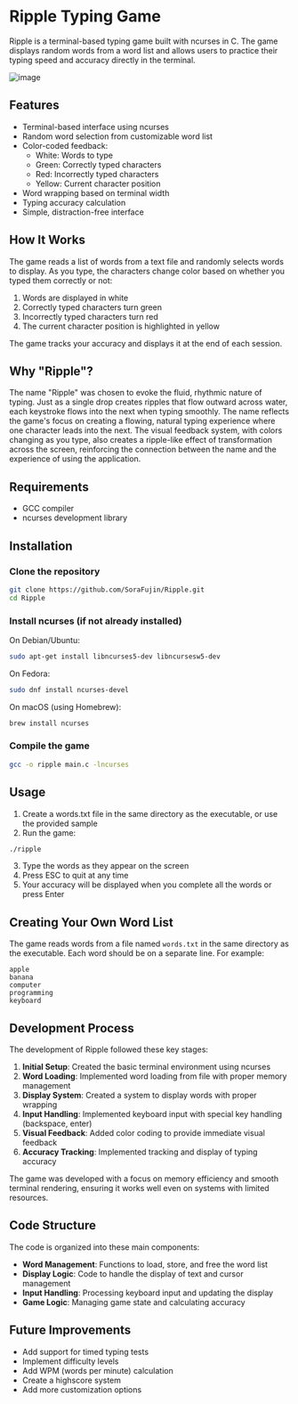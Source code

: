 # Ripple Typing Game

Ripple is a terminal-based typing game built with ncurses in C. The game displays random words from a word list and allows users to practice their typing speed and accuracy directly in the terminal.

![image](https://github.com/user-attachments/assets/4497e543-9ccb-4610-8584-abbb936d6282)


## Features

- Terminal-based interface using ncurses
- Random word selection from customizable word list
- Color-coded feedback:
  - White: Words to type
  - Green: Correctly typed characters
  - Red: Incorrectly typed characters
  - Yellow: Current character position
- Word wrapping based on terminal width
- Typing accuracy calculation
- Simple, distraction-free interface

## How It Works

The game reads a list of words from a text file and randomly selects words to display. As you type, the characters change color based on whether you typed them correctly or not:

1. Words are displayed in white
2. Correctly typed characters turn green
3. Incorrectly typed characters turn red
4. The current character position is highlighted in yellow

The game tracks your accuracy and displays it at the end of each session.

## Why "Ripple"?

The name "Ripple" was chosen to evoke the fluid, rhythmic nature of typing. Just as a single drop creates ripples that flow outward across water, each keystroke flows into the next when typing smoothly. The name reflects the game's focus on creating a flowing, natural typing experience where one character leads into the next. The visual feedback system, with colors changing as you type, also creates a ripple-like effect of transformation across the screen, reinforcing the connection between the name and the experience of using the application.

## Requirements

- GCC compiler
- ncurses development library

## Installation

### Clone the repository
```bash
git clone https://github.com/SoraFujin/Ripple.git
cd Ripple
```

### Install ncurses (if not already installed)
On Debian/Ubuntu:
```bash
sudo apt-get install libncurses5-dev libncursesw5-dev
```

On Fedora:
```bash
sudo dnf install ncurses-devel
```

On macOS (using Homebrew):
```bash
brew install ncurses
```

### Compile the game
```bash
gcc -o ripple main.c -lncurses
```

## Usage

1. Create a words.txt file in the same directory as the executable, or use the provided sample
2. Run the game:
```bash
./ripple
```
3. Type the words as they appear on the screen
4. Press ESC to quit at any time
5. Your accuracy will be displayed when you complete all the words or press Enter

## Creating Your Own Word List

The game reads words from a file named `words.txt` in the same directory as the executable. Each word should be on a separate line. For example:
```
apple
banana
computer
programming
keyboard
```

## Development Process

The development of Ripple followed these key stages:

1. **Initial Setup**: Created the basic terminal environment using ncurses
2. **Word Loading**: Implemented word loading from file with proper memory management
3. **Display System**: Created a system to display words with proper wrapping
4. **Input Handling**: Implemented keyboard input with special key handling (backspace, enter)
5. **Visual Feedback**: Added color coding to provide immediate visual feedback
6. **Accuracy Tracking**: Implemented tracking and display of typing accuracy

The game was developed with a focus on memory efficiency and smooth terminal rendering, ensuring it works well even on systems with limited resources.

## Code Structure

The code is organized into these main components:

- **Word Management**: Functions to load, store, and free the word list
- **Display Logic**: Code to handle the display of text and cursor management
- **Input Handling**: Processing keyboard input and updating the display
- **Game Logic**: Managing game state and calculating accuracy

## Future Improvements

- Add support for timed typing tests
- Implement difficulty levels
- Add WPM (words per minute) calculation
- Create a highscore system
- Add more customization options
